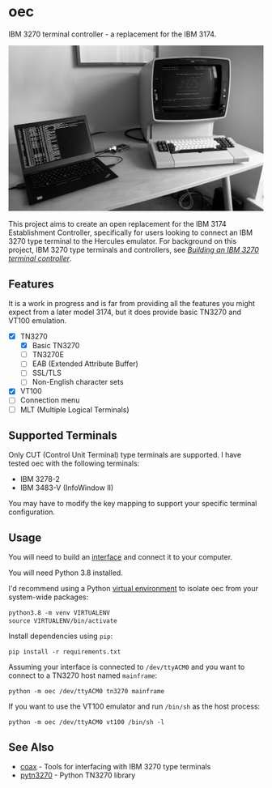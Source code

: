 # oec

IBM 3270 terminal controller - a replacement for the IBM 3174.

![IBM 3278 terminal and oec](.images/hero.jpg)

This project aims to create an open replacement for the IBM 3174 Establishment
Controller, specifically for users looking to connect an IBM 3270 type terminal
to the Hercules emulator. For background on this project, IBM 3270 type
terminals and controllers, see
_[Building an IBM 3270 terminal controller](https://ajk.me/building-an-ibm-3270-terminal-controller)_.

## Features

It is a work in progress and is far from providing all the features you might
expect from a later model 3174, but it does provide basic TN3270 and VT100
emulation.

  - [x] TN3270
      - [x] Basic TN3270
      - [ ] TN3270E
      - [ ] EAB (Extended Attribute Buffer)
      - [ ] SSL/TLS
      - [ ] Non-English character sets
  - [x] VT100
  - [ ] Connection menu
  - [ ] MLT (Multiple Logical Terminals)

## Supported Terminals

Only CUT (Control Unit Terminal) type terminals are supported. I have tested oec with the following terminals:

  * IBM 3278-2
  * IBM 3483-V (InfoWindow II)

You may have to modify the key mapping to support your specific terminal configuration.

## Usage

You will need to build an [interface](https://github.com/lowobservable/coax) and connect it to your computer.

You will need Python 3.8 installed.

I'd recommend using a Python [virtual environment](https://docs.python.org/3/library/venv.html) to isolate oec from your system-wide packages:

```
python3.8 -m venv VIRTUALENV
source VIRTUALENV/bin/activate
```

Install dependencies using `pip`:

```
pip install -r requirements.txt
```

Assuming your interface is connected to `/dev/ttyACM0` and you want to connect to a TN3270 host named `mainframe`:

```
python -m oec /dev/ttyACM0 tn3270 mainframe
```

If you want to use the VT100 emulator and run `/bin/sh` as the host process:

```
python -m oec /dev/ttyACM0 vt100 /bin/sh -l
```

## See Also

* [coax](https://github.com/lowobservable/coax) - Tools for interfacing with IBM 3270 type terminals
* [pytn3270](https://github.com/lowobservable/pytn3270) - Python TN3270 library
